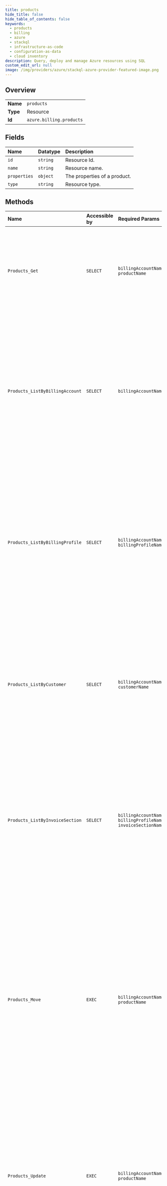 ```yaml
---
title: products
hide_title: false
hide_table_of_contents: false
keywords:
  - products
  - billing
  - azure    
  - stackql
  - infrastructure-as-code
  - configuration-as-data
  - cloud inventory
description: Query, deploy and manage Azure resources using SQL
custom_edit_url: null
image: /img/providers/azure/stackql-azure-provider-featured-image.png
---
```

  
    

## Overview
<table><tbody>
<tr><td><b>Name</b></td><td><code>products</code></td></tr>
<tr><td><b>Type</b></td><td>Resource</td></tr>
<tr><td><b>Id</b></td><td><code>azure.billing.products</code></td></tr>
</tbody></table>

## Fields
| Name | Datatype | Description |
|:-----|:---------|:------------|
| `id` | `string` | Resource Id. |
| `name` | `string` | Resource name. |
| `properties` | `object` | The properties of a product. |
| `type` | `string` | Resource type. |
## Methods
| Name | Accessible by | Required Params | Description |
|:-----|:--------------|:----------------|:------------|
| `Products_Get` | `SELECT` | `billingAccountName, productName` | Gets a product by ID. The operation is supported only for billing accounts with agreement type Microsoft Customer Agreement. |
| `Products_ListByBillingAccount` | `SELECT` | `billingAccountName` | Lists the products for a billing account. These don't include products billed based on usage. The operation is supported for billing accounts with agreement type Microsoft Customer Agreement or Microsoft Partner Agreement. |
| `Products_ListByBillingProfile` | `SELECT` | `billingAccountName, billingProfileName` | Lists the products for a billing profile. These don't include products billed based on usage. The operation is supported for billing accounts with agreement type Microsoft Customer Agreement or Microsoft Partner Agreement. |
| `Products_ListByCustomer` | `SELECT` | `billingAccountName, customerName` | Lists the products for a customer. These don't include products billed based on usage.The operation is supported only for billing accounts with agreement type Microsoft Partner Agreement. |
| `Products_ListByInvoiceSection` | `SELECT` | `billingAccountName, billingProfileName, invoiceSectionName` | Lists the products for an invoice section. These don't include products billed based on usage. The operation is supported only for billing accounts with agreement type Microsoft Customer Agreement. |
| `Products_Move` | `EXEC` | `billingAccountName, productName` | Moves a product's charges to a new invoice section. The new invoice section must belong to the same billing profile as the existing invoice section. This operation is supported only for products that are purchased with a recurring charge and for billing accounts with agreement type Microsoft Customer Agreement. |
| `Products_Update` | `EXEC` | `billingAccountName, productName` | Updates the properties of a Product. Currently, auto renew can be updated. The operation is supported only for billing accounts with agreement type Microsoft Customer Agreement. |
| `Products_ValidateMove` | `EXEC` | `billingAccountName, productName` | Validates if a product's charges can be moved to a new invoice section. This operation is supported only for products that are purchased with a recurring charge and for billing accounts with agreement type Microsoft Customer Agreement. |
